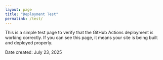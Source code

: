 ```yaml
---
layout: page
title: "Deployment Test"
permalink: /test/
---
```


This is a simple test page to verify that the GitHub Actions deployment is working correctly. If you can see this page, it means your site is being built and deployed properly.

Date created: July 23, 2025
